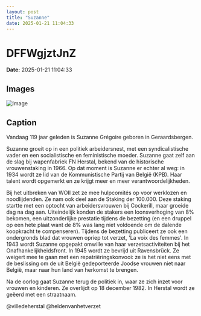 ```yaml
---
layout: post
title: "Suzanne"
date: 2025-01-21 11:04:33
---
```


# DFFWgjztJnZ

**Date:** 2025-01-21 11:04:33

## Images

![Image](/zij.was.eens/images/DFFWgjztJnZ_0.webp)

## Caption

Vandaag 119 jaar geleden is Suzanne Grégoire geboren in Geraardsbergen.

Suzanne groeit op in een politiek arbeidersnest, met een syndicalistische vader en een socialistische en feministische moeder. Suzanne gaat zelf aan de slag bij wapenfabriek FN Herstal, bekend van de historische vrouwenstaking in 1966. Op dat moment is Suzanne er echter al weg: in 1934 wordt ze lid van de Kommunistische Partij van België (KPB). Haar talent wordt opgemerkt en ze krijgt meer en meer verantwoordelijkheden. 

Bij het uitbreken van WOII zet ze mee hulpcomités op voor werklozen en noodlijdenden. Ze nam ook deel aan de Staking der 100.000. Deze staking startte met een optocht van arbeidersvrouwen bij Cockerill, maar groeide dag na dag aan. Uiteindelijk konden de stakers een loonsverhoging van 8% bekomen, een uitzonderlijke prestatie tijdens de bezetting (en een druppel op een hete plaat want de 8% was lang niet voldoende om de dalende koopkracht te compenseren). Tijdens de bezetting publiceert ze ook een ondergronds blad dat vrouwen opriep tot verzet, 'La voix des femmes'. In 1943 wordt Suzanne opgepakt omwille van haar verzetsactiviteiten bij het Onafhankelijkheidsfront. In 1945 wordt ze bevrijd uit Ravensbrück. Ze weigert mee te gaan met een repatriëringskonvooi: ze is het niet eens met de beslissing om de uit België gedeporteerde Joodse vrouwen niet naar België, maar naar hun land van herkomst te brengen. 

Na de oorlog gaat Suzanne terug de politiek in, waar ze zich inzet voor vrouwen en kinderen. Ze overlijdt op 18 december 1982. In Herstal wordt ze geëerd met een straatnaam.

@villedeherstal @heldenvanhetverzet

